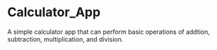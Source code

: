 # Calculator_App
A simple calculator app that can perform basic operations of addtion, subtraction, multiplication, and division.
